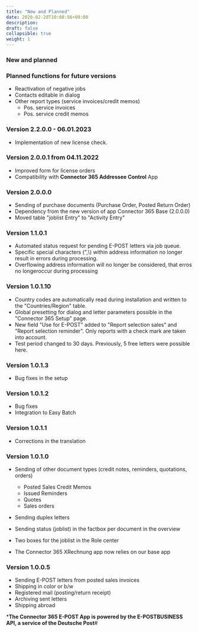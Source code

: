 ```yaml
---
title: "New and Planned"
date: 2020-02-28T10:08:56+09:00
description: 
draft: false
collapsible: true
weight: 1
---
```


### New and planned

### Planned functions for future versions
- Reactivation of negative jobs
- Contacts editable in dialog
- Other report types (service invoices/credit memos)
    - Pos. service invoices
    - Pos. service credit memos

### Version 2.2.0.0 - 06.01.2023
- Implementation of new license check.

### Version 2.0.0.1 from 04.11.2022
 - Improved form for license orders
 - Compatibility with **Connector 365 Addressee Control** App

### Version 2.0.0.0
 - Sending of purchase documents (Purchase Order, Posted Return Order)
 - Dependency from the new version of app Connector 365 Base (2.0.0.0)
 - Moved table "joblist Entry" to "Activity Entry"

### Version 1.1.0.1
- Automated status request for pending E-POST letters via job queue.
- Specific special characters (",\\) within address information no longer result in errors during processing.
- Overflowing address information will no longer be considered, that erros no longeroccur during processing

### Version 1.0.1.10
- Country codes are automatically read during installation and written to the "Countries/Region" table. 
- Global presetting for dialog and letter parameters possible in the "Connector 365 Setup" page. 
- New field "Use for E-POST" added to "Report selection sales" and "Report selection reminder". Only reports with a check mark are taken into account. 
- Test period changed to 30 days. Previously, 5 free letters were possible here. 

### Version 1.0.1.3
- Bug fixes in the setup

### Version 1.0.1.2
- Bug fixes
- Integration to Easy Batch

### Version 1.0.1.1
- Corrections in the translation

### Version 1.0.1.0
- Sending of other document types (credit notes, reminders, quotations, orders)
    - Posted Sales Credit Memos
    - Issued Reminders
    - Quotes
    - Sales orders

- Sending duplex letters
- Sending status (joblist) in the factbox per document in the overview
- Two boxes for the joblist in the Role center
- The Connector 365 XRechnung app now relies on our base app

### Version 1.0.0.5
- Sending E-POST letters from posted sales invoices
- Shipping in color or b/w
- Registered mail (posting/return receipt)
- Archiving sent letters
- Shipping abroad


***The Connector 365 E-POST App is powered by the E-POSTBUSINESS API, a service of the Deutsche Post**#